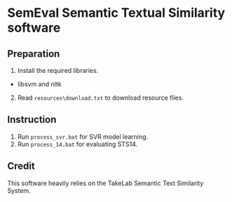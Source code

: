 # SemEval Semantic Textual Similarity software
## Preparation
1. Install the required libraries.
  * libsvm and nltk
2. Read ```resources\download.txt``` to download resource files.

## Instruction
1. Run ```process_svr.bat``` for SVR model learning.
2. Run ```process_14.bat``` for evaluating STS14.

## Credit
This software heavily relies on the TakeLab Semantic Text Similarity System.
